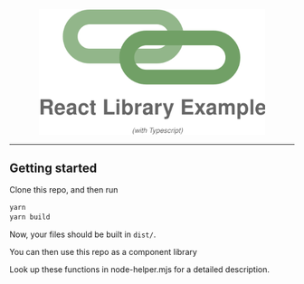 <p align="center">
  <img alt="Banner" src="banner.svg" width="400">
</p>

---

## Getting started

Clone this repo, and then run

```bash
yarn
yarn build
```

Now, your files should be built in `dist/`.

You can then use this repo as a component library
 

Look up these functions in node-helper.mjs for a detailed description.
